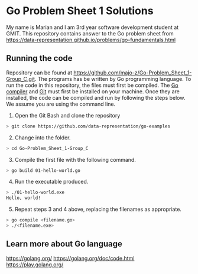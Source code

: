 # Go Problem Sheet 1 Solutions
My name is Marian and I am 3rd year software development student at GMIT.
This repository contains answer to the Go problem sheet from https://data-representation.github.io/problems/go-fundamentals.html

## Running the code
Repository can be found at https://github.com/majo-z/Go-Problem_Sheet_1-Group_C.git. The programs has be written by Go programming language. 
To run the code in this repository, the files must first be compiled. The [Go compiler](https://golang.org/dl/) and [Git](https://git-scm.com/) must first be installed on your machine.
Once they are installed, the code can be compiled and run by following the steps below.
We assume you are using the command line.

1. Open the Git Bash and clone the repository 

```bash
> git clone https://github.com/data-representation/go-examples
```
2. Change into the folder.
```bash
> cd Go-Problem_Sheet_1-Group_C
```
3. Compile the first file with the following command.
```bash
> go build 01-hello-world.go
```
4. Run the executable produced.
```bash
> ./01-hello-world.exe
Hello, world!
```
5. Repeat steps 3 and 4 above, replacing the filenames as appropriate.
```bash
> go compile <filename.go>
> ./<filename.exe>
```

## Learn more about Go language
https://golang.org/
https://golang.org/doc/code.html
https://play.golang.org/
